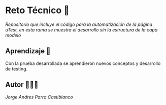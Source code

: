 # Reto Técnico 👾
_Repositorio que incluye el código para la automatización de la página uTest, en esta rama se muestra el desarrollo sin la estructura de la capa modelo_

## Aprendizaje 🥳
Con la prueba desarrollada se aprendieron nuevos conceptos y desarrollo de testing.

## Autor 🧑🏼‍💻
_Jorge Andres Parra Castiblanco_
